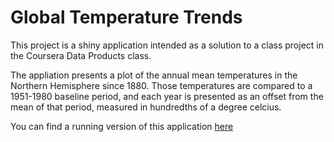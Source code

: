 # Global Temperature Trends

This project is a shiny application intended as a solution to a class project in the 
Coursera Data Products class.

The appliation presents a plot of the annual mean temperatures in the Northern Hemisphere since 1880.
Those temperatures are compared to a 1951-1980 baseline period, and each year is presented as an
offset from the mean of that period, measured in hundredths of a degree celcius.

You can find a running version of this application [here](https://coursera10062014b.shinyapps.io/DataProductsClassProjectShiny/)